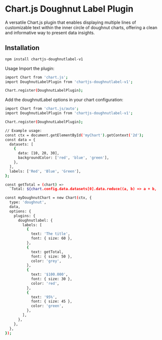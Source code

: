 # Chart.js Doughnut Label Plugin

A versatile Chart.js plugin that enables displaying multiple lines of customizable text within the inner circle of doughnut charts, offering a clean and informative way to present data insights.

## Installation

```bash
npm install chartjs-doughnutlabel-v1
```

Usage
Import the plugin:

```bash
import Chart from 'chart.js';
import DoughnutLabelPlugin from 'chartjs-doughnutlabel-v1';

Chart.register(DoughnutLabelPlugin);

```

Add the doughnutLabel options in your chart configuration:

```bash
import Chart from 'chart.js/auto';
import DoughnutLabelPlugin from 'chartjs-doughnutlabel-v1';

Chart.register(DoughnutLabelPlugin);

// Example usage:
const ctx = document.getElementById('myChart').getContext('2d');
const data = {
  datasets: [
    {
      data: [10, 20, 30],
      backgroundColor: ['red', 'blue', 'green'],
    },
  ],
  labels: ['Red', 'Blue', 'Green'],
};

const getTotal = (chart) =>
  `Total: ${chart.config.data.datasets[0].data.reduce((a, b) => a + b, 0)}`;

const myDoughnutChart = new Chart(ctx, {
  type: 'doughnut',
  data,
  options: {
    plugins: {
      doughnutlabel: {
        labels: [
          {
            text: 'The title',
            font: { size: 60 },
          },
          {
            text: getTotal,
            font: { size: 50 },
            color: 'grey',
          },
          {
            text: '$100.000',
            font: { size: 30 },
            color: 'red',
          },
          {
            text: '95%',
            font: { size: 45 },
            color: 'green',
          },
        ],
      },
    },
  },
});

```
